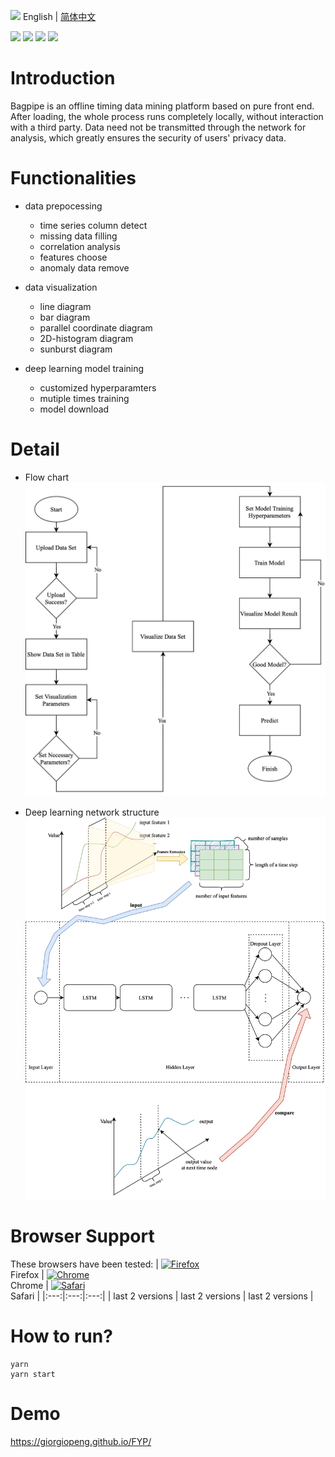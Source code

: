 <img src="https://ch-resources.oss-cn-shanghai.aliyuncs.com/images/lang-icons/icon128px.png" width="22px" /> English | [简体中文](./README.zh-CN.md)

![](https://img.shields.io/badge/CNSCC.300-FinalYearProject-blue) ![](https://img.shields.io/badge/version-1.0.0-yellow) ![](https://img.shields.io/badge/tfjs-2.0.1-green) ![](https://img.shields.io/badge/react-16.13.1-green)

# Introduction
Bagpipe is an offline timing data mining platform based on pure front end. After loading, the whole process runs completely locally, without interaction with a third party. Data need not be transmitted through the network for analysis, which greatly ensures the security of users' privacy data.

# Functionalities
- data prepocessing
    - time series column detect
    - missing data filling
    - correlation analysis
    - features choose
    - anomaly data remove

- data visualization
    - line diagram
    - bar diagram
    - parallel coordinate diagram
    - 2D-histogram diagram
    - sunburst diagram

- deep learning model training
    - customized hyperparamters
    - mutiple times training
    - model download

# Detail
- Flow chart
![Flow Chart](./Figure/flowChart.jpg)  


- Deep learning network structure
![Structure Chart](./Figure/structure.jpg)

# Browser Support
These browsers have been tested: 
| [<img src="https://raw.githubusercontent.com/alrra/browser-logos/master/src/firefox/firefox_48x48.png" alt="Firefox" width="24px" height="24px" />](http://godban.github.io/browsers-support-badges/)</br>Firefox | [<img src="https://raw.githubusercontent.com/alrra/browser-logos/master/src/chrome/chrome_48x48.png" alt="Chrome" width="24px" height="24px" />](http://godban.github.io/browsers-support-badges/)</br>Chrome | [<img src="https://raw.githubusercontent.com/alrra/browser-logos/master/src/safari/safari_48x48.png" alt="Safari" width="24px" height="24px" />](http://godban.github.io/browsers-support-badges/)</br>Safari | 
|:---:|:---:|:---:|
| last 2 versions | last 2 versions | last 2 versions |

# How to run?
```
yarn
yarn start
```

# Demo
https://giorgiopeng.github.io/FYP/